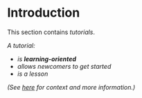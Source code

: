 # Introduction

This section contains _tutorials_.

_A tutorial:_

* _is **learning-oriented**_
* _allows newcomers to get started_
* _is a lesson_

_(See [here](https://documentation.divio.com/tutorials.html) for context and more information.)_
